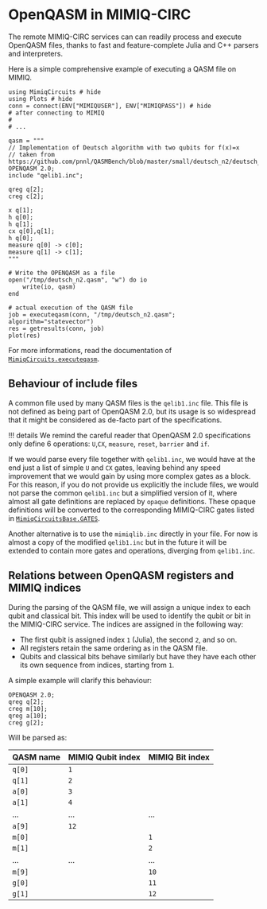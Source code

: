 # OpenQASM in MIMIQ-CIRC

The remote MIMIQ-CIRC services can can readily process and execute OpenQASM files, thanks to fast and feature-complete Julia and C++ parsers and interpreters.

Here is a simple comprehensive example of executing a QASM file on MIMIQ.

```@example qasm
using MimiqCircuits # hide
using Plots # hide
conn = connect(ENV["MIMIQUSER"], ENV["MIMIQPASS"]) # hide
# after connecting to MIMIQ
#
# ...

qasm = """
// Implementation of Deutsch algorithm with two qubits for f(x)=x
// taken from https://github.com/pnnl/QASMBench/blob/master/small/deutsch_n2/deutsch_n2.qasm
OPENQASM 2.0;
include "qelib1.inc";

qreg q[2];
creg c[2];

x q[1];
h q[0];
h q[1];
cx q[0],q[1];
h q[0];
measure q[0] -> c[0];
measure q[1] -> c[1];
"""

# Write the OPENQASM as a file
open("/tmp/deutsch_n2.qasm", "w") do io
    write(io, qasm)
end

# actual execution of the QASM file
job = executeqasm(conn, "/tmp/deutsch_n2.qasm"; algorithm="statevector")
res = getresults(conn, job)
plot(res)
```

For more informations, read the documentation of [`MimiqCircuits.executeqasm`](@ref).

## Behaviour of include files

A common file used by many QASM files is the `qelib1.inc` file.
This file is not defined as being part of OpenQASM 2.0, but its usage is so widespread that it might be considered as de-facto part of the specifications.

!!! details
    We remind the careful reader that OpenQASM 2.0 specifications only define 6 operations:
    `U`,`CX`, `measure`, `reset`, `barrier` and `if`.

If we would parse every file together with `qelib1.inc`, we would have at the end just a list of simple `U` and `CX` gates, leaving behind any speed improvement that we would gain by using more complex gates as a block. For this reason, if you do not provide us explicitly the include files, we would not parse the common `qelib1.inc` but a simplified version of it, where almost all gate definitions are replaced by `opaque` definitions. These opaque definitions will be converted to the corresponding MIMIQ-CIRC gates listed in [`MimiqCircuitsBase.GATES`](@ref).

Another alternative is to use the `mimiqlib.inc` directly in your file. For now is almost a copy of the modified `qelib1.inc` but in the future it will be extended to contain more gates and operations, diverging from `qelib1.inc`.

## Relations between OpenQASM registers and MIMIQ indices

During the parsing of the QASM file, we will assign a unique index to each qubit and classical bit. This index will be used to identify the qubit or bit in the MIMIQ-CIRC service.
The indices are assigned in the following way:

* The first qubit is assigned index `1` (Julia), the second `2`, and so on.
* All registers retain the same ordering as in the QASM file.
* Qubits and classical bits behave similarly but have they have each other its own sequence from indices, starting from `1`.

A simple example will clarify this behaviour:

```qasm
OPENQASM 2.0;
qreg q[2];
creg m[10];
qreg a[10];
creg g[2];
```

Will be parsed as:

| QASM name | MIMIQ Qubit index | MIMIQ Bit index |
| --- | --- | --- |
| `q[0]` | `1` | |
| `q[1]` | `2` | |
| `a[0]` | `3` | |
| `a[1]` | `4` | |
| ... | ... | ... |
| `a[9]` | `12` | |
| `m[0]` | | `1` |
| `m[1]` | | `2` |
| ... | ... | ... |
| `m[9]` | | `10` |
| `g[0]` | | `11` |
| `g[1]` | | `12` |


